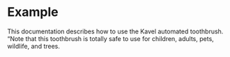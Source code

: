 # Example
This documentation describes how to use the Kavel automated
toothbrush.  
“Note that this toothbrush is totally safe to use for children,
adults, pets, wildlife, and trees.
